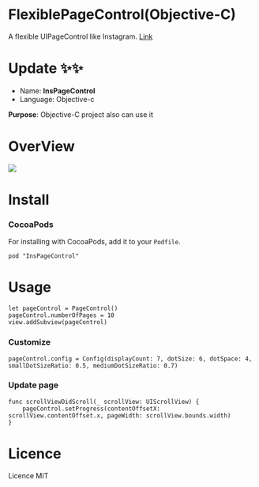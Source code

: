 # FlexiblePageControl(Objective-C)

A flexible UIPageControl like Instagram.
[Link](https://github.com/shima11/FlexiblePageControl)

# Update ✨✨

* Name: **InsPageControl**
* Language: Objective-c

**Purpose**: Objective-C project also can use it


# OverView

![](demo.gif)

# Install


### CocoaPods

For installing with CocoaPods, add it to your `Podfile`.

```
pod "InsPageControl"

```

# Usage

````
let pageControl = PageControl()
pageControl.numberOfPages = 10
view.addSubview(pageControl)
````

### Customize

````
pageControl.config = Config(displayCount: 7, dotSize: 6, dotSpace: 4, smallDotSizeRatio: 0.5, mediumDotSizeRatio: 0.7)

````

### Update page

````
func scrollViewDidScroll(_ scrollView: UIScrollView) {
    pageControl.setProgress(contentOffsetX: scrollView.contentOffset.x, pageWidth: scrollView.bounds.width)
}
````

# Licence

Licence MIT

